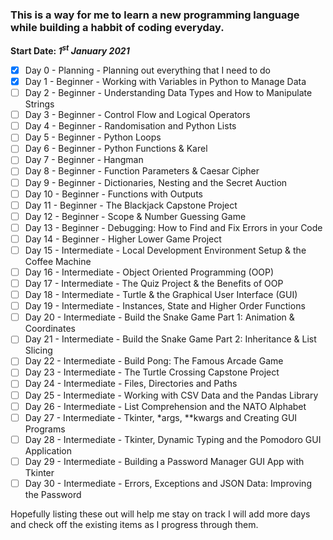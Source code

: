 ### This is a way for me to learn a new programming language while building a habbit of coding everyday.
**Start Date: *1<sup>st</sup> January 2021***
- [x] Day 0 - Planning - Planning out everything that I need to do
- [x] Day 1 - Beginner - Working with Variables in Python to Manage Data
- [ ] Day 2 - Beginner - Understanding Data Types and How to Manipulate Strings
- [ ] Day 3 - Beginner - Control Flow and Logical Operators
- [ ] Day 4 - Beginner - Randomisation and Python Lists
- [ ] Day 5 - Beginner - Python Loops
- [ ] Day 6 - Beginner - Python Functions & Karel
- [ ] Day 7 - Beginner - Hangman
- [ ] Day 8 - Beginner - Function Parameters & Caesar Cipher
- [ ] Day 9 - Beginner - Dictionaries, Nesting and the Secret Auction
- [ ] Day 10 - Beginner - Functions with Outputs
- [ ] Day 11 - Beginner - The Blackjack Capstone Project
- [ ] Day 12 - Beginner - Scope & Number Guessing Game
- [ ] Day 13 - Beginner - Debugging: How to Find and Fix Errors in your Code
- [ ] Day 14 - Beginner - Higher Lower Game Project
- [ ] Day 15 - Intermediate - Local Development Environment Setup & the Coffee Machine
- [ ] Day 16 - Intermediate - Object Oriented Programming (OOP)
- [ ] Day 17 - Intermediate - The Quiz Project & the Benefits of OOP
- [ ] Day 18 - Intermediate - Turtle & the Graphical User Interface (GUI)
- [ ] Day 19 - Intermediate - Instances, State and Higher Order Functions
- [ ] Day 20 - Intermediate - Build the Snake Game Part 1: Animation & Coordinates
- [ ] Day 21 - Intermediate - Build the Snake Game Part 2: Inheritance & List Slicing
- [ ] Day 22 - Intermediate - Build Pong: The Famous Arcade Game
- [ ] Day 23 - Intermediate - The Turtle Crossing Capstone Project
- [ ] Day 24 - Intermediate - Files, Directories and Paths
- [ ] Day 25 - Intermediate - Working with CSV Data and the Pandas Library
- [ ] Day 26 - Intermediate - List Comprehension and the NATO Alphabet
- [ ] Day 27 - Intermediate - Tkinter, *args, **kwargs and Creating GUI Programs
- [ ] Day 28 - Intermediate - Tkinter, Dynamic Typing and the Pomodoro GUI Application
- [ ] Day 29 - Intermediate - Building a Password Manager GUI App with Tkinter
- [ ] Day 30 - Intermediate - Errors, Exceptions and JSON Data: Improving the Password

Hopefully listing these out will help me stay on track I will add more days and check off the existing items as I progress through them.
